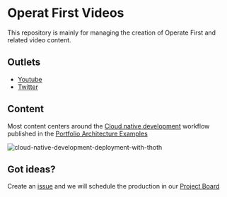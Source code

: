 # Operat First Videos

This repository is mainly for managing the creation of Operate First and related video content.

## Outlets

* [Youtube](https://www.youtube.com/channel/UCe87bwqlGoBQs2RvMQZ5_sg)
* [Twitter](https://twitter.com/operatefirst)

## Content
Most content centers around the [Cloud native development](https://gitlab.com/redhatdemocentral/portfolio-architecture-examples/-/blob/main/cnd.adoc) workflow published in the [Portfolio Architecture Examples](https://gitlab.com/redhatdemocentral/portfolio-architecture-examples)

![cloud-native-development-deployment-with-thoth](https://gitlab.com/redhatdemocentral/portfolio-architecture-examples/-/raw/main/images/schematic-diagrams/cloud-native-development-deployment-with-thoth.png)

## Got ideas?

Create an [issue](https://github.com/operate-first/espresso-series/issues/new?assignees=&labels=kind%2Ffeature%2C+priority%2Fbacklog&template=new_episode.md) and we will schedule the production in our [Project Board](https://github.com/orgs/operate-first/projects/12)